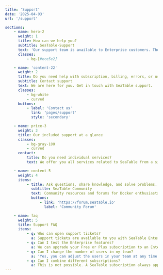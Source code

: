 ```yaml
---
title: 'Support'
date: '2025-04-03'
url: '/support'

sections:
    - name: hero-2
      weight: 1
      title: How can we help you?
      subtitle: SeaTable-Support
      text: 'Our support team is available to Enterprise customers. The SeaTable Community helps with questions of all kinds.'
      classes:
          - bg-[#ece5e2]

    - name: 'content-22'
      weight: 2
      title: Do you need help with subscription, billing, errors, or using SeaTable?
      subtitle: Contact support
      text: We are here for you. Get in touch with SeaTable support.
      classes:
          - bg-white
          - curved
      buttons:
          - label: 'Contact us'
            link: 'pages/support'
            style: 'secondary'

    - name: price-3
      weight: 3
      title: Our included support at a glance
      classes:
          - bg-gray-100
          - curved
      contact:
          title: Do you need individual services?
          text: We offer you all services related to SeaTable from a single source. For example, installation, maintenance and operation, individual developments and training. Get in touch with us!

    - name: content-5
      weight: 4
      items:
          - title: Ask questions, share knowledge, and solve problems.
            subtitle: SeaTable Community
            text: Community resources and forums for Docker enthusiasts to discuss technical solutions, exchange ideas, and stay connected.
            buttons:
                - link: 'https://forum.seatable.io'
                  label: 'Community Forum'

    - name: faq
      weight: 5
      title: Support FAQ
      items:
          - q: Who can open support tickets?
            a: Support tickets are available to you with SeaTable Enterprise or SeaTable Dedicated. Free and Plus customers can always seek help in the Community Forum.
          - q: Can I test the Enterprise features?
            a: We can upgrade your Free or Plus subscription to an Enterprise subscription for a limited time free of charge. Please send us a request via team management.
          - q: Can I change the number of users in my team?
            a: 'Yes, you can adjust the users in your team at any time. With SeaTable Cloud Free, Plus, and Enterprise, you can do this yourself via team management. For SeaTable Dedicated, please contact your personal representative.<br/><br/>The team size in the Free subscription is limited to 25. For other SeaTable Cloud subscriptions and SeaTable Dedicated, the number of users is unlimited.'
          - q: Can I combine different subscriptions?
            a: This is not possible. A SeaTable subscription always applies to an entire team, i.e., all members. If you want to use the additional features and higher limits of the Plus or Enterprise subscription, you need to purchase a corresponding license for all active team members.
---
```

